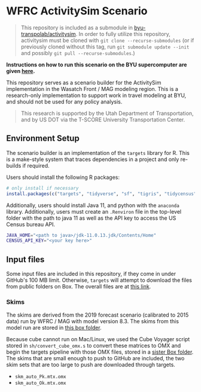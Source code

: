 # WFRC ActivitySim Scenario

>This repository is included as a submodule in [byu-transpolab/activitysim](https://github.com/byu-transpolab/activitysim).
In order to fully utilize this repository, activitysim must be cloned with
`git clone --recurse-submodules` (or if previously cloned without this tag,
run `git submodule update --init` and possibly `git pull --recurse-submodules`.)

**Instructions on how to run this scenario on the BYU supercomputer are given
[here](https://github.com/byu-transpolab/wfrc_asim_scenario/wiki/Running-the-scenario-on-the-BYU-Supercomputer).**

This repository serves as a scenario builder for the ActivitySim implementation
in the Wasatch Front / MAG modeling region. This is a research-only 
implementation to support work in travel modeling at BYU, and should not be used
for any policy analysis.

> This research is supported by the Utah Department of Transportation, and 
by US DOT via the T-SCORE University Transportation Center.

## Environment Setup

The scenario builder is an implementation of the `targets` library for R. This is
a make-style system that traces dependencies in a project and only re-builds if 
required.

Users should install the following R packages:

```r
# only install if necessary
install.packages(c("targets", "tidyverse", "sf", "tigris", "tidycensus"))
```

Additionally, users should install Java 11, and python with the `anaconda`
library. Additionally, users must create an `.Renviron` file in the top-level
folder with the path to java 11 as well as the API key to access the US Census
bureau API.

```sh
JAVA_HOME="<path to java>/jdk-11.0.13.jdk/Contents/Home"
CENSUS_API_KEY="<your key here>"
```


## Input files

Some input files are included in this repository, if they come in under 
GitHub's 100 MB limit. Otherwise, `targets` will attempt to download the 
files from public folders on Box. The overall files are at 
[this link](https://byu.box.com/s/jeqa5akd6h3m2q6c4308wnlam9wizjhm). 


### Skims

The skims are derived from the 2019 forecast scenario (calibrated to 2015 data)
run by WFRC / MAG with model version 8.3. The skims from this model run are stored 
in [this box folder](https://byu.box.com/s/o4l2e7zdgvjfkoaux739laf90pox2m02). 

Because cube cannot run on Mac/Linux, we used the Cube Voyager 
script stored in `sh/convert_cube_omx.s` to convert these matrices to OMX and
begin the targets pipeline with those OMX files, stored
in a [sister Box folder](https://byu.box.com/s/nszd42o14ubqohnjubrztex5h1od4tal).
The skims that are small enough to push to GitHub are included, the two skim sets
that are too large to push are downloaded through targets.

  - `skm_auto_Pk.mtx.omx`
  - `skm_auto_Ok.mtx.omx`

